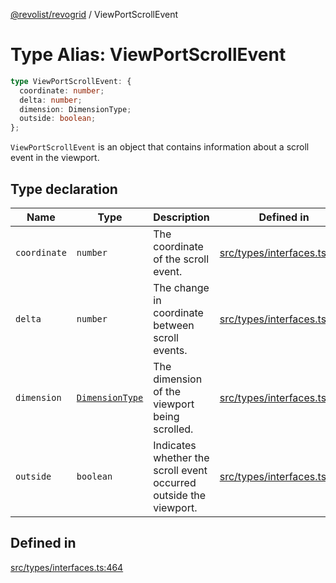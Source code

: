 [@revolist/revogrid](README.md) / ViewPortScrollEvent

# Type Alias: ViewPortScrollEvent

```ts
type ViewPortScrollEvent: {
  coordinate: number;
  delta: number;
  dimension: DimensionType;
  outside: boolean;
};
```

`ViewPortScrollEvent` is an object that contains information about a scroll
event in the viewport.

## Type declaration

| Name | Type | Description | Defined in |
| ------ | ------ | ------ | ------ |
| `coordinate` | `number` | The coordinate of the scroll event. | [src/types/interfaces.ts:472](https://github.com/revolist/revogrid/blob/339b58d64f0e4822db63d040318421d77ef85671/src/types/interfaces.ts#L472) |
| `delta` | `number` | The change in coordinate between scroll events. | [src/types/interfaces.ts:476](https://github.com/revolist/revogrid/blob/339b58d64f0e4822db63d040318421d77ef85671/src/types/interfaces.ts#L476) |
| `dimension` | [`DimensionType`](TypeAlias.DimensionType.md) | The dimension of the viewport being scrolled. | [src/types/interfaces.ts:468](https://github.com/revolist/revogrid/blob/339b58d64f0e4822db63d040318421d77ef85671/src/types/interfaces.ts#L468) |
| `outside` | `boolean` | Indicates whether the scroll event occurred outside the viewport. | [src/types/interfaces.ts:480](https://github.com/revolist/revogrid/blob/339b58d64f0e4822db63d040318421d77ef85671/src/types/interfaces.ts#L480) |

## Defined in

[src/types/interfaces.ts:464](https://github.com/revolist/revogrid/blob/339b58d64f0e4822db63d040318421d77ef85671/src/types/interfaces.ts#L464)
